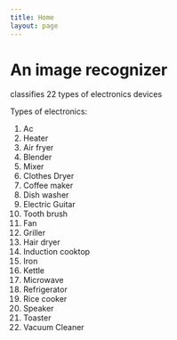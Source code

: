 ```yaml
---
title: Home
layout: page
---
```

# An image recognizer
classifies 22 types of electronics devices </br>

Types of electronics:
1.	Ac
2.	Heater
3.	Air fryer
4.	Blender
5.	Mixer
6.	Clothes Dryer
7.	Coffee maker
8.	Dish washer
9.	Electric Guitar
10.	Tooth brush
11.	Fan
12.	Griller
13.	Hair dryer
14.	Induction cooktop
15.	Iron
16.	Kettle
17.	Microwave
18.	Refrigerator
19.	Rice cooker
20.	Speaker
21.	Toaster
22.	Vacuum Cleaner
